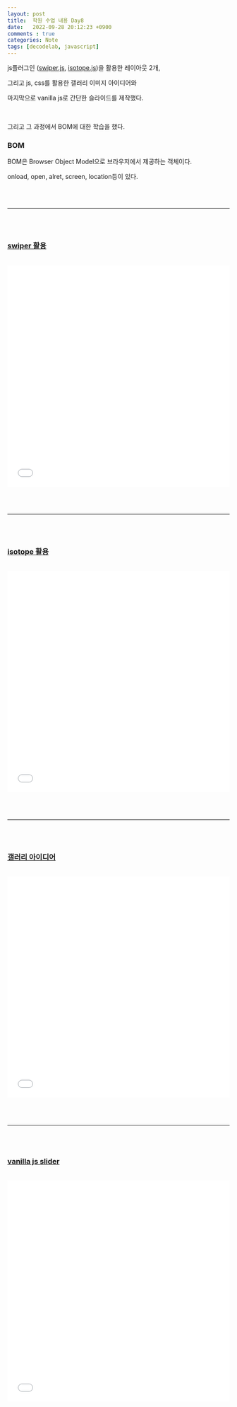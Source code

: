 ```yaml
---
layout: post
title:  학원 수업 내용 Day8
date:   2022-09-28 20:12:23 +0900
comments : true
categories: Note
tags: [decodelab, javascript]
---
```



js플러그인 ([swiper.js](https://swiperjs.com/), [isotope.js](https://www.npmjs.com/package/isotope-layout))을 활용한 레이아웃 2개,

그리고 js, css를 활용한 갤러리 이미지 아이디어와

마지막으로 vanilla js로 간단한 슬라이드를 제작했다.

<br>

그리고 그 과정에서 BOM에 대한 학습을 했다.

### BOM

BOM은 Browser Object Model으로 브라우저에서 제공하는 객체이다.

onload, open, alret, screen, location등이 있다.

<br><br>
<hr>
<br><br>

### [swiper 활용](/decodelab/220928/swiper_coverflow/)

<br>

<iframe src='/decodelab/220928/swiper_coverflow/' frameborder='0' width='100%' height='500px'></iframe>

<br><br>
<hr>
<br><br>

### [isotope 활용](/decodelab/220928/vertical_layout/)

<br>

<iframe src='/decodelab/220928/vertical_layout/' frameborder='0' width='100%' height='500px'></iframe>

<br><br>
<hr>
<br><br>

### [갤러리 아이디어](/decodelab/220928/gallery_interaction/)

<br>

<iframe src='/decodelab/220928/gallery_interaction/' frameborder='0' width='100%' height='500px'></iframe>

<br><br>
<hr>
<br><br>

### [vanilla js slider](/decodelab/220928/slider/)

<br>

<iframe src='/decodelab/220928/slider/' frameborder='0' width='100%' height='500px'></iframe>

<br>

